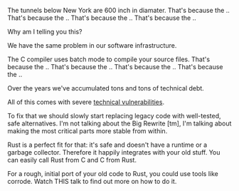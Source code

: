 The tunnels below New York are 600 inch in diamater.
That's because the ..
That's because the ..
That's because the ..
That's because the ..

Why am I telling you this?

We have the same problem in our software infrastructure.

The C compiler uses batch mode to compile your source files.
That's because the ..
That's because the ..
That's because the ..
That's because the ..


Over the years we've accumulated tons and tons of technical debt.

All of this comes with severe [technical vulnerabilities](https://unhandledexpression.com/2017/07/10/why-you-should-actually-rewrite-it-in-rust/).

To fix that we should slowly start replacing legacy code with well-tested, safe
alternatives.
I'm not talking about the Big Rewrite [tm], I'm talking about making the most
critical parts more stable from within.

Rust is a perfect fit for that: it's safe and doesn't have a runtime or a
garbage collector. Therefore it happily integrates with your old stuff.
You can easily call Rust from C and C from Rust.

For a rough, initial port of your old code to Rust, you could use tools like
corrode.
Watch THIS talk to find out more on how to do it.



